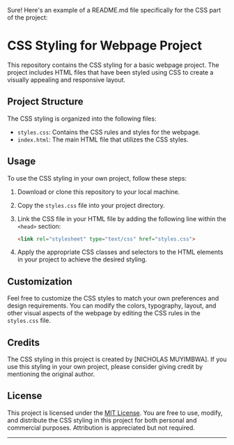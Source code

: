 Sure! Here's an example of a README.md file specifically for the CSS part of the project:

# CSS Styling for Webpage Project

This repository contains the CSS styling for a basic webpage project. The project includes HTML files that have been styled using CSS to create a visually appealing and responsive layout.

## Project Structure

The CSS styling is organized into the following files:

- `styles.css`: Contains the CSS rules and styles for the webpage.
- `index.html`: The main HTML file that utilizes the CSS styles.

## Usage

To use the CSS styling in your own project, follow these steps:

1. Download or clone this repository to your local machine.
2. Copy the `styles.css` file into your project directory.
3. Link the CSS file in your HTML file by adding the following line within the `<head>` section:

   ```html
   <link rel="stylesheet" type="text/css" href="styles.css">
   ```

4. Apply the appropriate CSS classes and selectors to the HTML elements in your project to achieve the desired styling.

## Customization

Feel free to customize the CSS styles to match your own preferences and design requirements. You can modify the colors, typography, layout, and other visual aspects of the webpage by editing the CSS rules in the `styles.css` file.

## Credits

The CSS styling in this project is created by [NICHOLAS MUYIMBWA]. If you use this styling in your own project, please consider giving credit by mentioning the original author.

## License

This project is licensed under the [MIT License](LICENSE). You are free to use, modify, and distribute the CSS styling in this project for both personal and commercial purposes. Attribution is appreciated but not required.

---
